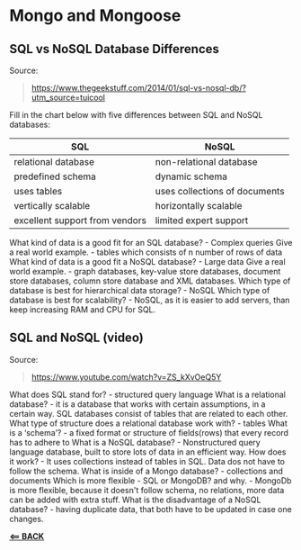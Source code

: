 # Mongo and Mongoose

## SQL vs NoSQL Database Differences

Source:

> https://www.thegeekstuff.com/2014/01/sql-vs-nosql-db/?utm_source=tuicool

Fill in the chart below with five differences between SQL and NoSQL databases:


| SQL         | NoSQL |
| ----------- | ----------- |
| relational database      |  non-relational database      |
| predefined schema |  dynamic schema |
|  uses tables  |   uses collections of documents      | 	 
| vertically scalable | horizontally scalable |
| excellent support from vendors |  limited expert support |

What kind of data is a good fit for an SQL database?
    - Complex queries
Give a real world example.
    - tables which consists of n number of rows of data
What kind of data is a good fit a NoSQL database?
    - Large data
Give a real world example.
    - graph databases, key-value store databases, document store databases, column store database and XML databases.
Which type of database is best for hierarchical data storage?
    - NoSQL
Which type of database is best for scalability?
    - NoSQL, as it is easier to add servers, than keep increasing RAM and CPU for SQL.

## SQL and NoSQL (video)

Source:

> https://www.youtube.com/watch?v=ZS_kXvOeQ5Y

What does SQL stand for?
    - structured query language
What is a relational database?
    - it is a database that works with certain assumptions, in a certain way. SQL databases consist of tables that are related to each other.
What type of structure does a relational database work with?
    - tables
What is a ‘schema’?
    - a fixed format or structure of fields(rows) that every record has to adhere to
What is a NoSQL database?
    - Nonstructured query language database, built to store lots of data in an efficient way. 
How does it work?
    - It uses collections instead of tables in SQL. Data dos not have to follow the schema.
What is inside of a Mongo database?
    - collections and documents
Which is more flexible - SQL or MongoDB? and why.
    - MongoDb is more flexible, because it doesn't follow schema, no relations, more data can be added with extra stuff.
What is the disadvantage of a NoSQL database?
    - having duplicate data, that both have to be updated in case one changes.

[**<== BACK**](301-toc.md)
